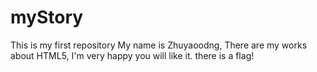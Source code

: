 # myStory
This is my first repository
My name is Zhuyaoodng,
There are my works about HTML5,
I'm very happy you will like it. 
there is a flag!